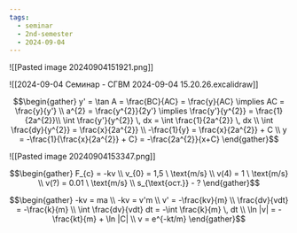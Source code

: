 ```yaml
---
tags:
  - seminar
  - 2nd-semester
  - 2024-09-04
---
```

![[Pasted image 20240904151921.png]]

![[2024-09-04 Семинар - СГВМ 2024-09-04 15.20.26.excalidraw]]

$$\begin{gather}
y' = \tan A = \frac{BC}{AC} = \frac{y}{AC} \implies AC = \frac{y}{y'} \\
a^{2} = \frac{y^{2}}{2y'} \implies \frac{y'}{y^{2}} = \frac{1}{2a^{2}}\\
\int \frac{y'}{y^{2}} \, dx = \int \frac{1}{2a^{2}} \, dx \\
\int \frac{dy}{y^{2}} = \frac{x}{2a^{2}} \\
-\frac{1}{y} = \frac{x}{2a^{2}} + C \\
y = -\frac{1}{\frac{x}{2a^{2}} + C} = -\frac{2a^{2}}{x+C}
\end{gather}$$

![[Pasted image 20240904153347.png]]

$$\begin{gather}
F_{c} = -kv \\
v_{0} = 1,5 \ \text{m/s} \\
v(4) = 1 \ \text{m/s} \\
v(?) = 0.01 \ \text{m/s} \\
s_{\text{ост.}} - ?
\end{gather}$$

$$\begin{gather}
-kv = ma \\
-kv = v'm \\
v' = -\frac{kv}{m} \\
\frac{dv}{vdt} = -\frac{k}{m} \\
\int \frac{dv}{vdt} dt = -\int \frac{k}{m} \, dt \\
\ln |v| = -\frac{kt}{m} + \ln |C| \\
v = e^{-kt/m}
\end{gather}$$